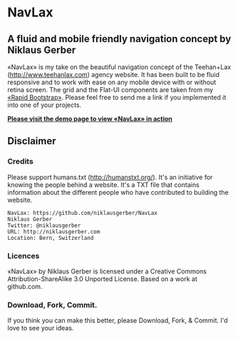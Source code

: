 # NavLax
## A fluid and mobile friendly navigation concept by Niklaus Gerber
«NavLax» is my take on the beautiful navigation concept of the Teehan+Lax (http://www.teehanlax.com) agency website. It has been built to be fluid responsive and to work with ease on any mobile device with or without retina screen. The grid and the Flat-UI components are taken from my [«Rapid Bootstrap»](https://github.com/niklausgerber/Rapid-Bootstrap "Rapid Bootstrap"). Please feel free to send me a link if you implemented it into one of your projects.

**[Please visit the demo page to view «NavLax» in action](http://clients.niklausgerber.com/navlax/navlax.html "Please visit the demo page to view «NavLax» in action")**

## Disclaimer

### Credits
Please support humans.txt (http://humanstxt.org/). It's an initiative for knowing the people behind a website. It's a TXT file that contains information about the different people who have contributed to building the website.

	NavLax: https://github.com/niklausgerber/NavLax
	Niklaus Gerber
	Twitter: @niklausgerber
	URL: http://niklausgerber.com
	Location: Bern, Switzerland
	
### Licences
«NavLax» by Niklaus Gerber is licensed under a Creative Commons Attribution-ShareAlike 3.0 Unported License.
Based on a work at github.com.

### Download, Fork, Commit.
If you think you can make this better, please Download, Fork, & Commit. I'd love to see your ideas.